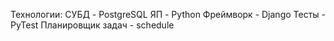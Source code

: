 Технологии:
СУБД - PostgreSQL
ЯП - Python
Фреймворк - Django
Тесты - PyTest
Планировщик задач - schedule
